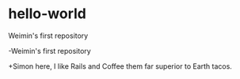 # hello-world
Weimin's first repository

-Weimin's first repository

+Simon here, I like Rails and Coffee them far superior to Earth tacos.
